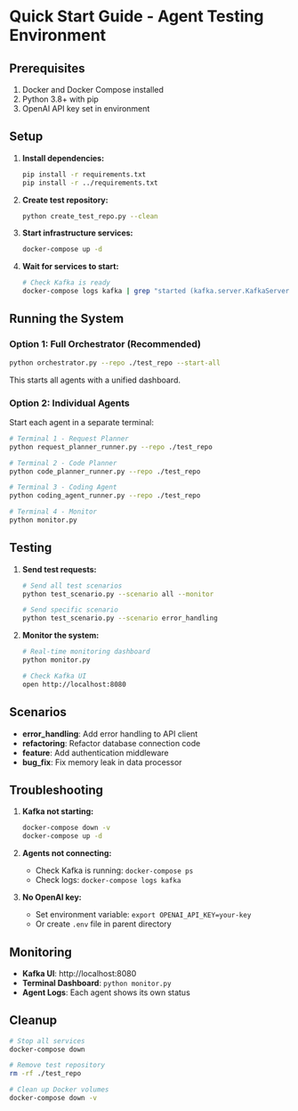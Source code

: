 # Quick Start Guide - Agent Testing Environment

## Prerequisites

1. Docker and Docker Compose installed
2. Python 3.8+ with pip
3. OpenAI API key set in environment

## Setup

1. **Install dependencies:**
   ```bash
   pip install -r requirements.txt
   pip install -r ../requirements.txt
   ```

2. **Create test repository:**
   ```bash
   python create_test_repo.py --clean
   ```

3. **Start infrastructure services:**
   ```bash
   docker-compose up -d
   ```

4. **Wait for services to start:**
   ```bash
   # Check Kafka is ready
   docker-compose logs kafka | grep "started (kafka.server.KafkaServer)"
   ```

## Running the System

### Option 1: Full Orchestrator (Recommended)

```bash
python orchestrator.py --repo ./test_repo --start-all
```

This starts all agents with a unified dashboard.

### Option 2: Individual Agents

Start each agent in a separate terminal:

```bash
# Terminal 1 - Request Planner
python request_planner_runner.py --repo ./test_repo

# Terminal 2 - Code Planner  
python code_planner_runner.py --repo ./test_repo

# Terminal 3 - Coding Agent
python coding_agent_runner.py --repo ./test_repo

# Terminal 4 - Monitor
python monitor.py
```

## Testing

1. **Send test requests:**
   ```bash
   # Send all test scenarios
   python test_scenario.py --scenario all --monitor
   
   # Send specific scenario
   python test_scenario.py --scenario error_handling
   ```

2. **Monitor the system:**
   ```bash
   # Real-time monitoring dashboard
   python monitor.py
   
   # Check Kafka UI
   open http://localhost:8080
   ```

## Scenarios

- **error_handling**: Add error handling to API client
- **refactoring**: Refactor database connection code
- **feature**: Add authentication middleware
- **bug_fix**: Fix memory leak in data processor

## Troubleshooting

1. **Kafka not starting:**
   ```bash
   docker-compose down -v
   docker-compose up -d
   ```

2. **Agents not connecting:**
   - Check Kafka is running: `docker-compose ps`
   - Check logs: `docker-compose logs kafka`

3. **No OpenAI key:**
   - Set environment variable: `export OPENAI_API_KEY=your-key`
   - Or create `.env` file in parent directory

## Monitoring

- **Kafka UI**: http://localhost:8080
- **Terminal Dashboard**: `python monitor.py`
- **Agent Logs**: Each agent shows its own status

## Cleanup

```bash
# Stop all services
docker-compose down

# Remove test repository
rm -rf ./test_repo

# Clean up Docker volumes
docker-compose down -v
```